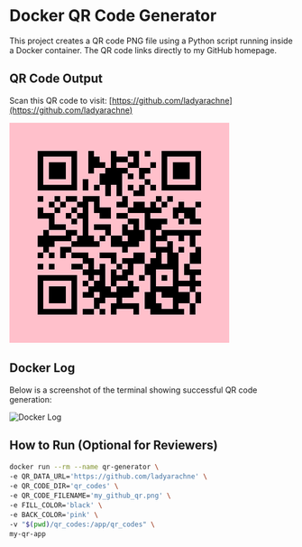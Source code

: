 # Docker QR Code Generator

This project creates a QR code PNG file using a Python script running inside a Docker container. The QR code links directly to my GitHub homepage.

## QR Code Output

Scan this QR code to visit: [https://github.com/ladyarachne](https://github.com/ladyarachne)

![QR Code](qr_codes/my_github_qr.png)

## Docker Log

Below is a screenshot of the terminal showing successful QR code generation:

![Docker Log](images/docker_log_screenshot.png)

## How to Run (Optional for Reviewers)

```bash
docker run --rm --name qr-generator \
-e QR_DATA_URL='https://github.com/ladyarachne' \
-e QR_CODE_DIR='qr_codes' \
-e QR_CODE_FILENAME='my_github_qr.png' \
-e FILL_COLOR='black' \
-e BACK_COLOR='pink' \
-v "$(pwd)/qr_codes:/app/qr_codes" \
my-qr-app
